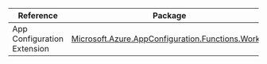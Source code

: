 | Reference | Package | Source |
|---|---|---|
|App Configuration Extension|[Microsoft.Azure.AppConfiguration.Functions.Worker](https://www.nuget.org/packages/Microsoft.Azure.AppConfiguration.Functions.Worker)|[GitHub](https://github.com/Azure/azure-sdk-for-net/blob/main/)|
